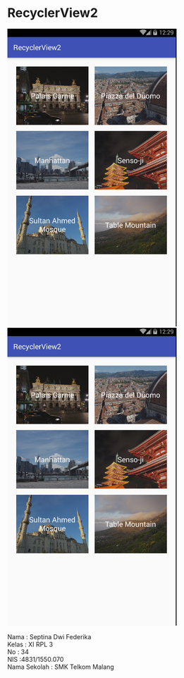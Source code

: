 # RecyclerView2

![Screenshoot](https://github.com/septinadf/RecyclerView2/blob/master/rec2.PNG)
![Screenshoot](https://github.com/septinadf/RecyclerView2/blob/master/re2.PNG)

Nama : Septina Dwi Federika<br>
Kelas : XI RPL 3<br>
No : 34<br>
NIS :4831/1550.070<br>
Nama Sekolah : SMK Telkom Malang
